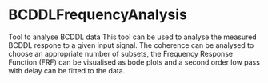 # BCDDLFrequencyAnalysis
Tool to analyse BCDDL data
This tool can be used to analyse the measured BCDDL respone to a given input signal.
The coherence can be analysed to choose an appropriate number of subsets, the Frequency 
Response Function (FRF) can be visualised as bode plots and a second order low pass 
with delay can be fitted to the data.   
